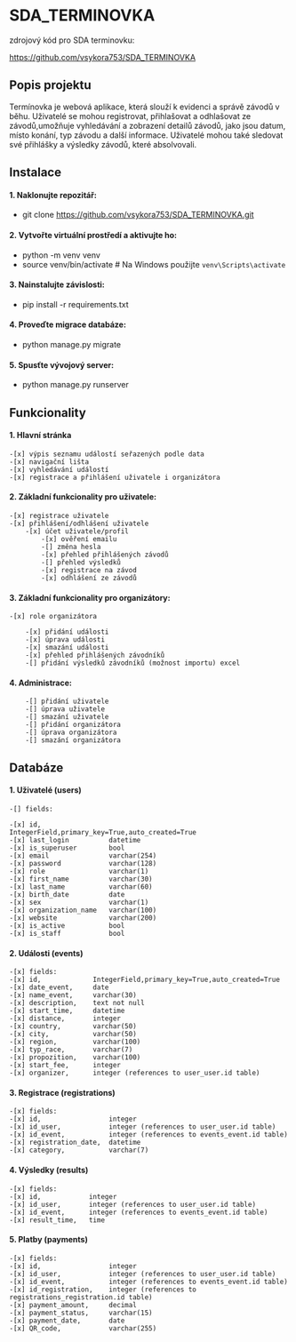 # SDA_TERMINOVKA

zdrojový kód pro SDA terminovku:

https://github.com/vsykora753/SDA_TERMINOVKA

## Popis projektu
Termínovka je webová aplikace, která slouží k evidenci a správě závodů v běhu. Uživatelé se mohou registrovat, přihlašovat a odhlašovat ze závodů,umožňuje vyhledávání a zobrazení detailů závodů, jako jsou datum, místo konání, typ závodu a další informace. Uživatelé mohou také sledovat své přihlášky a výsledky závodů, které absolvovali.

## Instalace
#### 1. Naklonujte repozitář:
   -   git clone https://github.com/vsykora753/SDA_TERMINOVKA.git
#### 2. Vytvořte virtuální prostředí a aktivujte ho:
   -   python -m venv venv
   -   source venv/bin/activate  # Na Windows použijte `venv\Scripts\activate`
#### 3. Nainstalujte závislosti:
   -   pip install -r requirements.txt
#### 4. Proveďte migrace databáze:
   -   python manage.py migrate
#### 5. Spusťte vývojový server:
   -   python manage.py runserver


## Funkcionality

#### 1. Hlavní stránka 
    -[x] výpis seznamu událostí seřazených podle data   
    -[x] navigační lišta    
    -[x] vyhledávání událostí
    -[x] registrace a přihlášení uživatele i organizátora

#### 2. Základní funkcionality pro uživatele:
    -[x] registrace uživatele
    -[x] přihlášení/odhlášení uživatele
        -[x] účet uživatele/profil
            -[x] ověření emailu
            -[] změna hesla
            -[x] přehled přihlášených závodů
            -[] přehled výsledků
            -[x] registrace na závod
            -[x] odhlášení ze závodů

#### 3. Základní funkcionality pro organizátory:

    -[x] role organizátora 

        -[x] přidání události
        -[x] úprava události
        -[x] smazání události
        -[x] přehled přihlášených závodníků
        -[] přidání výsledků závodníků (možnost importu) excel


#### 4. Administrace:
        -[] přidání uživatele
        -[] úprava uživatele
        -[] smazání uživatele
        -[] přidání organizátora
        -[] úprava organizátora
        -[] smazání organizátora

## Databáze

#### 1. Uživatelé (users)
    -[] fields:

    -[x] id,                 IntegerField,primary_key=True,auto_created=True
    -[x] last_login          datetime
    -[x] is_superuser        bool    
    -[x] email               varchar(254)
    -[x] password            varchar(128)
    -[x] role                varchar(1)
    -[x] first_name          varchar(30)
    -[x] last_name           varchar(60)
    -[x] birth_date          date
    -[x] sex                 varchar(1)
    -[x] organization_name   varchar(100)
    -[x] website             varchar(200)
    -[x] is_active           bool
    -[x] is_staff            bool

    
#### 2. Události (events)  
    -[x] fields:
    -[x] id,             IntegerField,primary_key=True,auto_created=True
    -[x] date_event,     date
    -[x] name_event,     varchar(30) 
    -[x] description,    text not null 
    -[x] start_time,     datetime
    -[x] distance,       integer
    -[x] country,        varchar(50)
    -[x] city,           varchar(50)     
    -[x] region,         varchar(100)
    -[x] typ_race,       varchar(7)
    -[x] propozition,    varchar(100)
    -[x] start_fee,      integer
    -[x] organizer,      integer (references to user_user.id table)
  
#### 3. Registrace (registrations)
    -[x] fields:
    -[x] id,                 integer
    -[x] id_user,            integer (references to user_user.id table)
    -[x] id_event,           integer (references to events_event.id table)  
    -[x] registration_date,  datetime     
    -[x] category,           varchar(7)
    


#### 4. Výsledky (results)
    -[x] fields:
    -[x] id,            integer
    -[x] id_user,       integer (references to user_user.id table)
    -[x] id_event,      integer (references to events_event.id table)
    -[x] result_time,   time




#### 5. Platby (payments)
    -[x] fields:
    -[x] id,                 integer
    -[x] id_user,            integer (references to user_user.id table)
    -[x] id_event,           integer (references to events_event.id table)
    -[x] id_registration,    integer (references to registrations_registration.id table)   
    -[x] payment_amount,     decimal
    -[x] payment_status,     varchar(15)
    -[x] payment_date,       date
    -[x] QR_code,            varchar(255)



